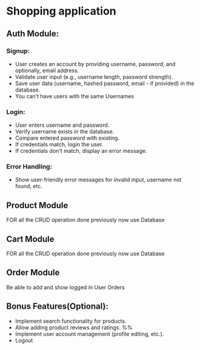# Shopping application
## Auth Module:
### Signup:
- User creates an account by providing username, password, and optionally, email address.
- Validate user input (e.g., username length, password strength).
- Save user data (username, hashed password, email - if provided) in the database.
- You can’t have users with the same Usernames

### Login:
- User enters username and password.
- Verify username exists in the database.
- Compare entered password with existing.
- If credentials match, login the user.
- If credentials don't match, display an error message.

### Error Handling:
- Show user-friendly error messages for invalid input, username not found, etc.

## Product Module
FOR all the CRUD operation done previously now use Database

## Cart Module
FOR all the CRUD operation done previously now use Database

## Order Module
Be able to add and show  logged in User Orders

## Bonus Features(Optional):
- Implement search functionality for products.
- Allow adding product reviews and ratings. %%
- Implement user account management (profile editing, etc.).
- Logout